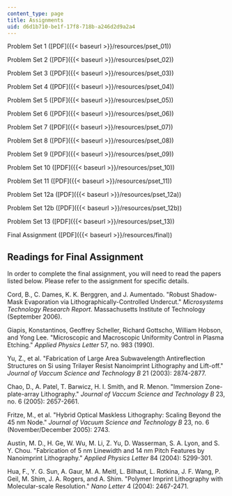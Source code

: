 ```yaml
---
content_type: page
title: Assignments
uid: d6d1b710-be1f-17f8-718b-a246d2d9a2a4
---
```


Problem Set 1 ([PDF]({{< baseurl >}}/resources/pset_01))

Problem Set 2 ([PDF]({{< baseurl >}}/resources/pset_02))

Problem Set 3 ([PDF]({{< baseurl >}}/resources/pset_03))

Problem Set 4 ([PDF]({{< baseurl >}}/resources/pset_04))

Problem Set 5 ([PDF]({{< baseurl >}}/resources/pset_05))

Problem Set 6 ([PDF]({{< baseurl >}}/resources/pset_06))

Problem Set 7 ([PDF]({{< baseurl >}}/resources/pset_07))

Problem Set 8 ([PDF]({{< baseurl >}}/resources/pset_08))

Problem Set 9 ([PDF]({{< baseurl >}}/resources/pset_09))

Problem Set 10 ([PDF]({{< baseurl >}}/resources/pset_10))

Problem Set 11 ([PDF]({{< baseurl >}}/resources/pset_11))

Problem Set 12a ([PDF]({{< baseurl >}}/resources/pset_12a))

Problem Set 12b ([PDF]({{< baseurl >}}/resources/pset_12b))

Problem Set 13 ([PDF]({{< baseurl >}}/resources/pset_13))

Final Assignment ([PDF]({{< baseurl >}}/resources/final))

Readings for Final Assignment
-----------------------------

In order to complete the final assignment, you will need to read the papers listed below. Please refer to the assignment for specific details.

Cord, B., C. Dames, K. K. Berggren, and J. Aumentado. "Robust Shadow-Mask Evaporation via Lithographically-Controlled Undercut." _Microsystems Technology Research Report_. Massachusetts Institute of Technology (September 2006).

Giapis, Konstantinos, Geoffrey Scheller, Richard Gottscho, William Hobson, and Yong Lee. "Microscopic and Macroscopic Uniformity Control in Plasma Etching." _Applied Physics Letter_ 57, no. 983 (1990).

Yu, Z., et al. "Fabrication of Large Area Subwavelength Antireflection Structures on Si using Trilayer Resist Nanoimprint Lithography and Lift-off." _Journal of Vaccum Science and Technology B_ 21 (2003): 2874-2877.

Chao, D., A. Patel, T. Barwicz, H. I. Smith, and R. Menon. "Immersion Zone-plate-array Lithography." _Journal of Vaccum Science and Technology B_ 23, no. 6 (2005): 2657-2661.

Fritze, M., et al. "Hybrid Optical Maskless Lithography: Scaling Beyond the 45 nm Node." _Journal of Vacuum Science and Technology B_ 23, no. 6 (November/December 2005): 2743.

Austin, M. D., H. Ge, W. Wu, M. Li, Z. Yu, D. Wasserman, S. A. Lyon, and S. Y. Chou. "Fabrication of 5 nm Linewidth and 14 nm Pitch Features by Nanoimprint Lithography." _Applied Physics Letter_ 84 (2004): 5299-301.

Hua, F., Y. G. Sun, A. Gaur, M. A. Meitl, L. Bilhaut, L. Rotkina, J. F. Wang, P. Geil, M. Shim, J. A. Rogers, and A. Shim. "Polymer Imprint Lithography with Molecular-scale Resolution." _Nano Letter_ 4 (2004): 2467-2471.